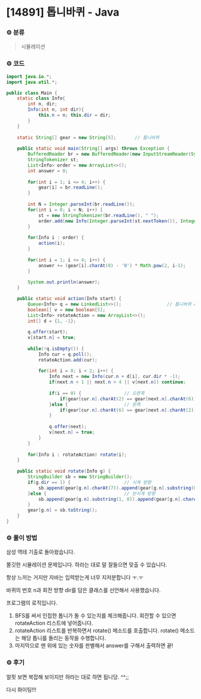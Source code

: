 # [14891] 톱니바퀴 - Java

###  :gear: 분류

> 시뮬레이션



### :gear: 코드

```java
import java.io.*;
import java.util.*;

public class Main {
	static class Info{
		int n, dir;
		Info(int n, int dir){
			this.n = n; this.dir = dir;
		}
	}
	
	static String[] gear = new String[5];		// 톱니바퀴
	
	public static void main(String[] args) throws Exception {
		BufferedReader br = new BufferedReader(new InputStreamReader(System.in));
		StringTokenizer st;
		List<Info> order = new ArrayList<>();
		int answer = 0;
		
		for(int i = 1; i <= 4; i++) {
			gear[i] = br.readLine();
		}
		
		int N = Integer.parseInt(br.readLine());
		for(int i = 0; i < N; i++) {
			st = new StringTokenizer(br.readLine(), " ");
			order.add(new Info(Integer.parseInt(st.nextToken()), Integer.parseInt(st.nextToken()))); // 회전할 톱니 번호
		}
		
		for(Info i : order) {
			action(i);
		}
		
		for(int i = 1; i <= 4; i++) {
			answer += (gear[i].charAt(0) - '0') * Math.pow(2, i-1);
		}
		
		System.out.println(answer);
	}

	public static void action(Info start) {
		Queue<Info> q = new LinkedList<>();					// 톱니바퀴 q
		boolean[] v = new boolean[5];
		List<Info> rotateAction = new ArrayList<>();
		int[] d = {1, -1};
		
		q.offer(start);
		v[start.n] = true;
		
		while(!q.isEmpty()) {
			Info cur = q.poll();
			rotateAction.add(cur);
			
			for(int i = 0; i < 2; i++) {
				Info next = new Info(cur.n + d[i], cur.dir * -1);
				if(next.n < 1 || next.n > 4 || v[next.n]) continue;
				
				if(i == 0) {				// 오른쪽
					if(gear[cur.n].charAt(2) == gear[next.n].charAt(6)) continue;
				}else {						// 왼쪽
					if(gear[cur.n].charAt(6) == gear[next.n].charAt(2)) continue;
				}
				
				q.offer(next);
				v[next.n] = true;
			}
		}
		
		for(Info i : rotateAction) rotate(i);
	}
	
	public static void rotate(Info g) {
		StringBuilder sb = new StringBuilder();
		if(g.dir == 1) {					// 시계 방향
			sb.append(gear[g.n].charAt(7)).append(gear[g.n].substring(0, 7));
		}else {								// 반시계 방향
			sb.append(gear[g.n].substring(1, 8)).append(gear[g.n].charAt(0));
		}
		gear[g.n] = sb.toString();
	}
}
```



### :gear: 풀이 방법

삼성 역테 기출로 돌아왔습니다.

쫄깃한 시뮬레이션 문제입니다. 하라는 대로 말 잘들으면 맞출 수 있습니다.

항상 느끼는 거지만 자바는 입력받는게 너무 지저분합니다 ㅜ.ㅜ

 

바퀴의 번호 n과 회전 방향 dir를 담은 클래스를 선언해서 사용했습니다.

 

프로그램의 로직입니다. 

1. BFS를 써서 인접한 톱니가 돌 수 있는지를 체크해줍니다. 회전할 수 있으면 rotateAction 리스트에 넣어줍니다.
2. rotateAction 리스트를 반복하면서 rotate() 메소드를 호출합니다. rotate() 메소드는 해당 톱니를 돌리는 동작을 수행합니다.
3. 마지막으로 맨 위에 있는 숫자를 판별해서 answer를 구해서 출력하면 끝!



### :gear: 후기

얼핏 보면 복잡해 보이지만 하라는 대로 하면 됩니당. ^^;;

다시 화이팅!!!